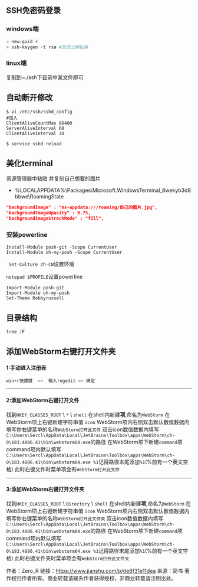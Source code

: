 ## SSH免密码登录

### windows端

```powershell
> new-guid #
> ssh-keygen -t rsa #生成公钥私钥
```

 

### linux端

复制到~./ssh下目录中某文件即可

## 自动断开修改

```shell
$ vi /etc/ssh/sshd_config
#加入
ClientAliveCountMax 86400
ServerAliveInterval 60
ClientAliveInterval 30

$ service sshd reload 
```



## 美化terminal





资源管理器中粘贴 并复制自己想要的图片

- %LOCALAPPDATA%\Packages\Microsoft.WindowsTerminal_8wekyb3d8bbwe\RoamingState

```json
"backgroundImage" : "ms-appdata:///roaming/自己的图片.jpg",
"backgroundImageOpacity" : 0.75,
"backgroundImageStrechMode" : "fill",
```

### 安装powerline

```shell
Install-Module posh-git -Scope CurrentUser
Install-Module oh-my-posh -Scope CurrentUser
```

` Set-Culture zh-CN`设置环境

`notepad $PROFILE`设置powerline

```
Import-Module posh-git
Import-Module oh-my-posh
Set-Theme Robbyrussell
```



## 目录结构

```powershell
tree /F
```

## 添加WebStorm右键打开文件夹

#### 1:手动进入注册表



```dart
win+r快捷键  =>  输入regedit => 确定
```

------

#### 2:添加WebStorm右键打开文件

找到`HKEY_CLASSES_ROOT` \ `*` \ `shell`
 在shell内新建**项**,命名为`WebStorm`
 在WebStorm项上右键新建字符串值 `icon`
 WebStorm项内右侧双击默认数值数据内填写你右键菜单的名称`WebStorm打开此文件`
 双击icon数值数据内填写`C:\Users\Sercl\AppData\Local\JetBrains\Toolbox\apps\WebStorm\ch-0\183.4886.41\bin\webstorm64.exe`的路径
 在WebStorm项下新建`command`项
 command项内默认填写`C:\Users\Sercl\AppData\Local\JetBrains\Toolbox\apps\WebStorm\ch-0\183.4886.41\bin\webstorm64.exe %1`记得路径末尾添加`%1`(%前有一个英文空格)
 此时右键文件时菜单项会有`WebStorm打开此文件`

------

#### 3:添加WebStorm右键打开文件夹

找到`HKEY_CLASSES_ROOT` \ `Directory` \ `shell`
 在shell内新建**项**,命名为`WebStorm`
 在WebStorm项上右键新建字符串值 `icon`
 WebStorm项内右侧双击默认数值数据内填写你右键菜单的名称`WebStorm打开此文件夹`
 双击icon数值数据内填写`C:\Users\Sercl\AppData\Local\JetBrains\Toolbox\apps\WebStorm\ch-0\183.4886.41\bin\webstorm64.exe`的路径
 在WebStorm项下新建`command`项
 command项内默认填写`C:\Users\Sercl\AppData\Local\JetBrains\Toolbox\apps\WebStorm\ch-0\183.4886.41\bin\webstorm64.exe %1`记得路径末尾添加`%1`(%前有一个英文空格)
 此时右键文件夹时菜单项会有`WebStorm打开此文件夹`



作者：Zero_R
链接：https://www.jianshu.com/p/de8f31e11dea
来源：简书
著作权归作者所有。商业转载请联系作者获得授权，非商业转载请注明出处。